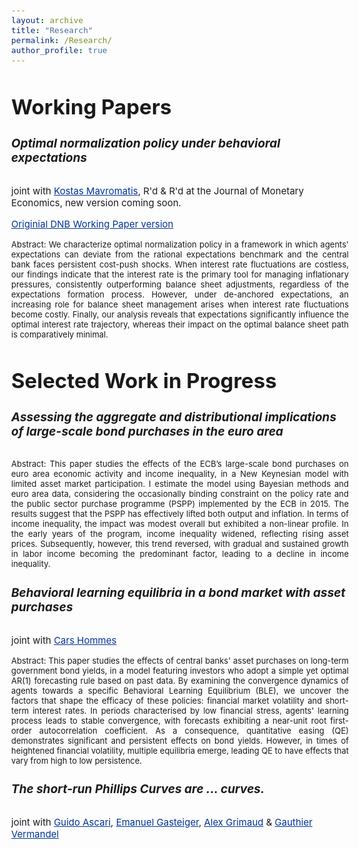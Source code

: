 ```yaml
---
layout: archive
title: "Research"
permalink: /Research/
author_profile: true
---
```

<style>
  body {
    font-size: 15px; /* Adjust body font size as needed */
  }
  h1, h2, h3, h4, h5, h6 {
    font-size: 19px; /* Adjust heading font sizes as needed */
  }
  .author__avatar {
    width: 100px; /* Adjust avatar size as needed */
    height: 100px; /* Adjust avatar size as needed */
  }
  a {
    color: #003399; /* This is a deeper blue color; adjust the hex value as needed */
  }

  a:hover {
    color: #002a80; /* This is even darker for when you hover over the link; adjust as needed */
  }
</style>

<h2 style="font-size: 2.2em;">Working Papers</h2>


##### Optimal normalization policy under behavioral expectations #####
joint with [Kostas Mavromatis](https://sites.google.com/site/konstantinossmavromatis/), R'd & R'd at the Journal of Monetary Economics, new version coming soon. 

[Originial DNB Working Paper version](https://www.dnb.nl/en/publications/research-publications/working-paper-2024/800-optimal-normalization-policy-under-behavioral-expectations/) 


<p style="text-align: justify">
<font size="2"> Abstract:  We characterize optimal normalization policy in a framework in which agents' expectations can deviate from the rational expectations benchmark and the central bank faces persistent cost-push shocks. When interest rate fluctuations are costless, our findings indicate that the interest rate is the primary tool for managing inflationary pressures, consistently outperforming balance sheet adjustments, regardless of the expectations formation process. However, under de-anchored expectations, an increasing role for balance sheet management arises when interest rate fluctuations become costly. Finally, our analysis reveals that expectations significantly influence the optimal interest rate trajectory, whereas their impact on the optimal balance sheet path is comparatively minimal. </font>
</p>

<h2 style="font-size: 2.2em;">Selected Work in Progress </h2> 

##### Assessing the aggregate and distributional implications of large-scale bond purchases in the euro area #####

<p style="text-align: justify">
<font size="2"> Abstract: This paper studies the effects of the ECB’s large-scale bond purchases on euro area economic activity and income inequality, in a New Keynesian model with limited asset market participation. I estimate the model using Bayesian methods and euro area data, considering the occasionally binding constraint on the policy rate and the public sector purchase programme (PSPP) implemented by the ECB in 2015. The results suggest that the PSPP has effectively lifted both output and inflation. In terms of income inequality, the impact was modest overall but exhibited a non-linear profile. In the early years of the program, income inequality widened, reflecting rising asset prices. Subsequently, however, this trend reversed, with gradual and sustained growth in labor income becoming the predominant factor, leading to a decline in income inequality. </font>
</p>

##### Behavioral learning equilibria in a bond market with asset purchases #####
joint with [Cars Hommes](https://www.uva.nl/en/profile/h/o/c.h.hommes/c.h.hommes.html)

<p style="text-align: justify">
<font size="2"> Abstract: This paper studies the effects of central banks' asset purchases on long-term government bond yields, in a model featuring investors who adopt a simple yet optimal AR(1) forecasting rule based on past data. By examining the convergence dynamics of agents towards a specific Behavioral Learning Equilibrium (BLE),  we uncover the factors that shape the efficacy of these policies:  financial market volatility and short-term interest rates. In periods characterised by low financial stress, agents' learning process leads to stable convergence, with forecasts exhibiting a near-unit root first-order autocorrelation coefficient. As a consequence, quantitative easing (QE) demonstrates significant and persistent effects on bond yields. However, in times of heightened financial volatility, multiple equilibria emerge, leading QE to have effects that vary from high to low persistence. </font>
</p>


##### The short-run Phillips Curves are ... curves.
joint with [Guido Ascari](https://sites.google.com/site/guidoascari/home), [Emanuel Gasteiger](https://www.urleiwand.com/), [Alex Grimaud](https://www.alexgrimaud.com/home) & [Gauthier Vermandel](https://vermandel.fr/)
